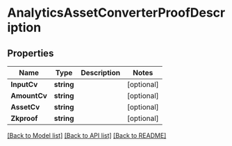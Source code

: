 # AnalyticsAssetConverterProofDescription

## Properties
Name | Type | Description | Notes
------------ | ------------- | ------------- | -------------
**InputCv** | **string** |  | [optional] 
**AmountCv** | **string** |  | [optional] 
**AssetCv** | **string** |  | [optional] 
**Zkproof** | **string** |  | [optional] 

[[Back to Model list]](../README.md#documentation-for-models) [[Back to API list]](../README.md#documentation-for-api-endpoints) [[Back to README]](../README.md)


